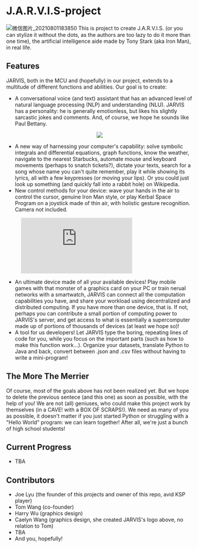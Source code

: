 # J.A.R.V.I.S-project
![微信图片_20210801183850](https://user-images.githubusercontent.com/68528026/127767844-cb79aee9-7db6-4032-a0f8-5690071e59f6.jpg)
This is project to create J.A.R.V.I.S. (or you can stylize it without the dots, as the authors are too lazy to do it more than one time), the artificial intelligence aide made by Tony Stark (aka Iron Man), in real life. 

## Features
JARVIS, both in the MCU and (hopefully) in our project, extends to a multitude of different functions and abilities. 
Our goal is to create:
* A conversational voice (and text) assistant that has an advanced level of natural language processing (NLP) and understanding (NLU). JARVIS has a personality: he is generally emotionless, but likes his slightly sarcastic jokes and comments. And, of course, we hope he sounds like Paul Bettany.

<p align="center">
   <img src="https://user-images.githubusercontent.com/68528026/147873142-0566a836-24c8-4588-a5f3-c399f6d18d6f.gif">
</p>

* A new way of harnessing your computer's capability: solve symbolic integrals and differential equations, graph functions, know the weather, navigate to the nearest Starbucks, automate mouse and keyboard movements (perhaps to snatch tickets?), dictate your texts, search for a song whose name you can't quite remember, play it while showing its lyrics, all with a few keypresses (or moving your lips). Or you could just look up something (and quickly fall into a rabbit hole) on Wikipedia.
* New control methods for your device: wave your hands in the air to control the cursor, genuine Iron Man style, or play Kerbal Space Program on a joystick made of thin air, with holistic gesture recognition. Camera not included. 


<figure class="video_container">
  <iframe src="https://user-images.githubusercontent.com/68528026/147874031-43d739ed-4f3a-45b3-871a-f4442d1230a3.mp4" frameborder="0" allowfullscreen="true"> </iframe>
</figure>

* An ultimate device made of all your available devices! Play mobile games with that monster of a graphics card on your PC or train nerual networks with a smartwatch, JARVIS can connect all the computation capabilities you have, and share your workload using decentralized and distributed computing. If you have more than one device, that is. If not, perhaps you can contribute a small portion of computing power to JARVIS's server, and get access to what is essentially a supercomputer made up of portions of thousands of devices (at least we hope so)!
* A tool for us developers! Let JARVIS type the boring, repeating lines of code for you, while you focus on the important parts (such as how to make this function work...). Organize your datasets, translate Python to Java and back, convert between .json and .csv files without having to write a mini-program! 

## The More The Merrier
Of course, most of the goals above has not been realized yet. But we hope to delete the previous sentece (and this one) as soon as possible, with the help of you! We are not (all) geniuses, who could make this project work by themselves (in a CAVE! with a BOX OF SCRAPS!). We need as many of you as possible, it doesn't matter if you just started Python or struggling with a "Hello World" program: we can learn together! After all, we're just a bunch of high school students!

## Current Progress
* TBA

## Contributors
* Joe Lyu (the founder of this projects and owner of this repo, avid KSP player)
* Tom Wang (co-founder)
* Harry Wu (graphics design)
* Caelyn Wang (graphics design, she created JARVIS's logo above, no relation to Tom)
* TBA
* And you, hopefully!




